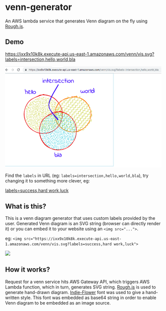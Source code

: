 # venn-generator
An AWS lambda service that generates Venn diagram on the fly using [Rough.js](https://roughjs.com/).



## Demo

https://ixx9x10k8k.execute-api.us-east-1.amazonaws.com/venn/vis.svg?labels=intersection,hello,world,bla


![venn demo](demo.png "venn diagram")


Find the `labels` in URL (eg: `labels=intersection,hello,world,bla`), try changing it to something more clever, eg:

[labels=success,hard work,luck](https://ixx9x10k8k.execute-api.us-east-1.amazonaws.com/venn/vis.svg?labels=success,hard+work,luck)


## What is this?

This is a venn diagram generator that uses custom labels provided by the user. Generated Venn diagram is an SVG string (browser can directly render it) or you can embed it to your website using an `<img src="...">`.

eg: `<img src="https://ixx9x10k8k.execute-api.us-east-1.amazonaws.com/venn/vis.svg?labels=success,hard work,luck">`

<img src="https://ixx9x10k8k.execute-api.us-east-1.amazonaws.com/venn/vis.svg?labels=success,hard work,luck">


## How it works?

Request for a venn service hits AWS Gateway API, which triggers AWS Lambda function, which in turn, generates SVG string. [Rough.js](https://roughjs.com/) is used to generate hand-drawn diagram. [Indie-Flower](https://fonts.google.com/specimen/Indie+Flower) font was used to give a hand-written style. This font was embedded as base64 string in order to enable Venn diagram to be embedded as an image source.

